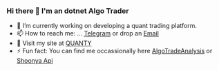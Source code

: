 ### Hi there 👋 I'm an dotnet Algo Trader
<!--
**mquanty/mquanty** is a ✨ _special_ ✨ repository because its `README.md` (this file) appears on your GitHub profile.
Here are some ideas to get you started:

- 🔭 I’m currently working on ...
- 🌱 I’m currently learning ...
- 💞️ I’m passionate about ...
- 👯 I’m looking to collaborate on ...
- 🤔 I’m looking for help with ...
- 💬 Ask me about ...
- 📫 How to reach me: ...
- 😄 Pronouns: ...
- ⚡ Fun fact: ...
-->

- 🔭 I’m currently working on developing a quant trading platform.
- 📫 How to reach me: ... [Telegram](https://t.me/mquanty)  or drop an [Email](mailto:mquanty@outlook.com)
- 🚩 Visit my site at [QUANTY](https://www.quanty.in)
- ⚡ Fun fact: You can find me occassionally here [AlgoTradeAnalysis](https://t.me/AlgoTradeAnalysis) or [Shoonya Api](https://t.me/shoonyaapi)

